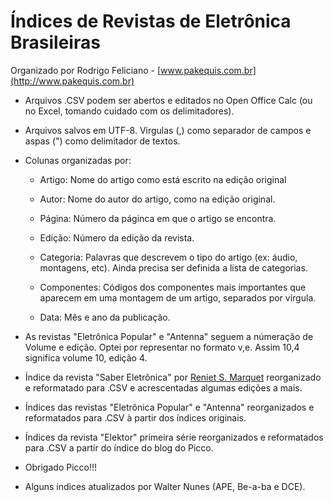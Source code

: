 # Índices de Revistas de Eletrônica Brasileiras



Organizado por Rodrigo Feliciano - [www.pakequis.com.br](http://www.pakequis.com.br)


- Arquivos .CSV podem ser abertos e editados no Open Office Calc (ou no Excel, tomando cuidado com os delimitadores). 

- Arquivos salvos em UTF-8. Virgulas (,) como separador de campos e aspas (") como delimitador de textos.

- Colunas organizadas por:
    
	* Artigo: Nome do artigo como está escrito na edição original
    
	* Autor: Nome do autor do artigo, como na edição original.
    
	* Página: Número da páginca em que o artigo se encontra.
    
	* Edição: Número da edição da revista.
    
	* Categoria: Palavras que descrevem o tipo do artigo (ex: áudio, montagens, etc). Ainda precisa ser definida a lista de categorias.
    
	* Componentes: Códigos dos componentes mais importantes que aparecem em uma montagem de um artigo, separados por vírgula.
    
	* Data: Mês e ano da publicação.

- As revistas "Eletrônica Popular" e "Antenna" seguem a númeração de Volume e edição. Optei por representar no formato v,e. Assim 10,4 significa volume 10, edição 4.
- Índice da revista "Saber Eletrônica" por [Reniet S. Marquet](http://www.reniemarquet.com/) reorganizado e reformatado para .CSV e acrescentadas algumas edições a mais.

- Índices das revistas "Eletrônica Popular" e "Antenna" reorganizados e reformatados para .CSV à partir dos índices originais.
- Índices da revista "Elektor" primeira série reorganizados e reformatados para .CSV a partir do índice do blog do Picco.

- Obrigado Picco!!!

- Alguns índices atualizados por Walter Nunes (APE, Be-a-ba e DCE).
